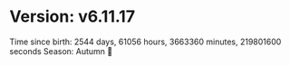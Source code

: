 # Version: v6.11.17
Time since birth: 2544 days, 61056 hours, 3663360 minutes, 219801600 seconds
Season: Autumn 🍁

